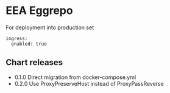EEA Eggrepo
===========

For deployment into production set

    ingress:
      enabled: true

## Chart releases

- 0.1.0 Direct migration from docker-compose.yml
- 0.2.0 Use ProxyPreserveHost instead of ProxyPassReverse

